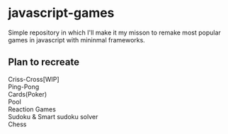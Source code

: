 # javascript-games
Simple repository in which I'll make it my misson to remake most popular games in javascript with mininmal frameworks.

## Plan to recreate

Criss-Cross[WIP] <br>
Ping-Pong <br>
Cards(Poker) <br>
Pool <br>
Reaction Games <br>
Sudoku & Smart sudoku solver <br>
Chess <br>
